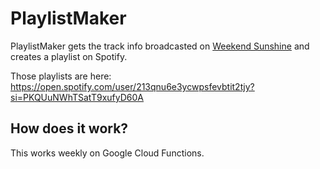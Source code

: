 # PlaylistMaker
PlaylistMaker gets the track info broadcasted on [Weekend Sunshine](https://www4.nhk.or.jp/sunshine/66/) and creates a playlist on Spotify.

Those playlists are here: https://open.spotify.com/user/213qnu6e3ycwpsfevbtit2tjy?si=PKQUuNWhTSatT9xufyD60A

## How does it work?
This works weekly on Google Cloud Functions.
